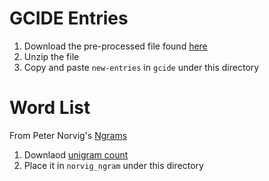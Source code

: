 # GCIDE Entries

1. Download the pre-processed file found [here](http://rali.iro.umontreal.ca/GCIDE/)
2. Unzip the file
3. Copy and paste `new-entries` in `gcide` under this directory

# Word List

From Peter Norvig's [Ngrams](http://norvig.com/ngrams/)
1. Downlaod [unigram count](http://norvig.com/ngrams/count_1w.txt)
2. Place it in `norvig_ngram` under this directory
